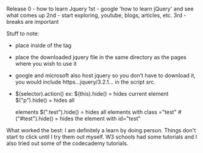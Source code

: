 Release 0 - how to learn Jquery
1st - google 'how to learn jQuery' and see what comes up
2nd - start exploring, youtube, blogs, articles, etc.
3rd - breaks are important

Stuff to note:
- place <script src="jquery-3.2.1.min.js"></script> inside of the <head> </head> tag

- place the downloaded jquery file in the same directory as the pages where you wish to use it

- google and microsoft also host jquery so you don't have to download it, you would include https...jquery/3.2.1... in the script src.

- $(selector).action()
ex: $(this).hide() = hides current element
$("p").hide() = hides all <p> elements
$(".test").hide() = hides all elements with class ="test"
#("#test").hide() = hides the element with id="test"

What worked the best: I am definitely a learn by doing person. Things don't start to click until I try them out myself. W3 schools had some tutorials and I also tried out some of the codecademy tutorials.